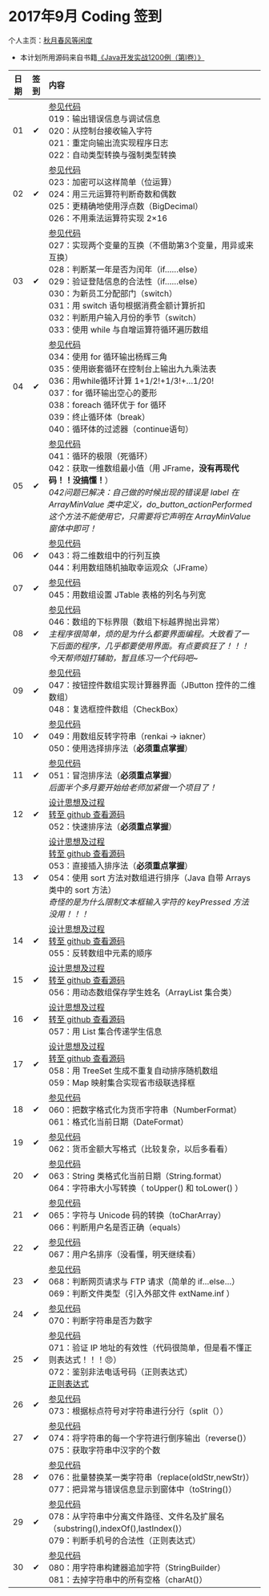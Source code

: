 # 2017年9月 Coding 签到

个人主页：<a href="http://renkaigis.com/" target="_blank">秋月春风等闲度</a>

- 本计划所用源码来自书籍<a href="https://book.douban.com/subject/5417003/" target="_blank">《Java开发实战1200例（第Ⅰ卷）》</a>

| 日期 | 签到 | 内容 |
| :---: | :---: | :--- |
| 01 | ✔ | <a href="https://github.com/renkaigis/KeepCoding/tree/master/2017/09/01" target="_blank">参见代码</a><br>019：输出错误信息与调试信息<br>020：从控制台接收输入字符<br>021：重定向输出流实现程序日志<br>022：自动类型转换与强制类型转换 |
| 02 | ✔ | <a href="https://github.com/renkaigis/KeepCoding/tree/master/2017/09/02" target="_blank">参见代码</a><br>023：加密可以这样简单（位运算）<br>024：用三元运算符判断奇数和偶数<br>025：更精确地使用浮点数（BigDecimal）<br>026：不用乘法运算符实现 2×16 |
| 03 | ✔ | <a href="https://github.com/renkaigis/KeepCoding/tree/master/2017/09/03" target="_blank">参见代码</a><br>027：实现两个变量的互换（不借助第3个变量，用异或来互换）<br>028：判断某一年是否为闰年（if……else）<br>029：验证登陆信息的合法性（if……else）<br>030：为新员工分配部门（switch）<br>031：用 switch 语句根据消费金额计算折扣<br>032：判断用户输入月份的季节（switch）<br>033：使用 while 与自增运算符循环遍历数组 |
| 04 | ✔ | <a href="https://github.com/renkaigis/KeepCoding/tree/master/2017/09/04" target="_blank">参见代码</a><br>034：使用 for 循环输出杨辉三角<br>035：使用嵌套循环在控制台上输出九九乘法表<br>036：用while循环计算 1+1/2!+1/3!+…1/20!<br>037：for 循环输出空心的菱形<br>038：foreach 循环优于 for 循环<br>039：终止循环体（break）<br>040：循环体的过滤器（continue语句） |
| 05 | ✔ | <a href="https://github.com/renkaigis/KeepCoding/tree/master/2017/09/05" target="_blank">参见代码</a><br>041：循环的极限（死循环）<br>042：获取一维数组最小值（用 JFrame，**没有再现代码！！没搞懂！**）<br>*042问题已解决：自己做的时候出现的错误是 label 在 ArrayMinValue 类中定义，do_button_actionPerformed 这个方法不能使用它，只需要将它声明在 ArrayMinValue 窗体中即可！* |
| 06 | ✔ | <a href="https://github.com/renkaigis/KeepCoding/tree/master/2017/09/06" target="_blank">参见代码</a><br>043：将二维数组中的行列互换<br>044：利用数组随机抽取幸运观众（JFrame） |
| 07 | ✔ | <a href="https://github.com/renkaigis/KeepCoding/tree/master/2017/09/07" target="_blank">参见代码</a><br>045：用数组设置 JTable 表格的列名与列宽 |
| 08 | ✔ | <a href="https://github.com/renkaigis/KeepCoding/tree/master/2017/09/08" target="_blank">参见代码</a><br>046：数组的下标界限（数组下标越界抛出异常）<br> *主程序很简单，烦的是为什么都要界面编程。大致看了一下后面的程序，几乎都要使用界面。有点要疯狂了！！！*<br>*今天帮师姐打辅助，暂且练习一个代码吧~* |
| 09 | ✔ | <a href="https://github.com/renkaigis/KeepCoding/tree/master/2017/09/09" target="_blank">参见代码</a><br>047：按钮控件数组实现计算器界面（JButton 控件的二维数组）<br>048：复选框控件数组（CheckBox） |
| 10 | ✔ | <a href="https://github.com/renkaigis/KeepCoding/tree/master/2017/09/10" target="_blank">参见代码</a><br>049：用数组反转字符串（renkai → iakner）<br>050：使用选择排序法（**必须重点掌握**） |
| 11 | ✔ | <a href="https://github.com/renkaigis/KeepCoding/tree/master/2017/09/11" target="_blank">参见代码</a><br>051：冒泡排序法（**必须重点掌握**）<br>*后面半个多月要开始给老师加紧做一个项目了！* |
| 12 | ✔ | <a href="http://blog.renkaigis.com/KeepCoding/2017/09/12" target="_blank">设计思想及过程</a><br><a href="https://github.com/renkaigis/KeepCoding/tree/master/2017/09/12" target="_blank">转至 github 查看源码</a><br>052：快速排序法（**必须重点掌握**） |
| 13 | ✔ | <a href="http://blog.renkaigis.com/KeepCoding/2017/09/13" target="_blank">设计思想及过程</a><br><a href="https://github.com/renkaigis/KeepCoding/tree/master/2017/09/13" target="_blank">转至 github 查看源码</a><br>053：直接插入排序法（**必须重点掌握**）<br>054：使用 sort 方法对数组进行排序（Java 自带 Arrays 类中的 sort 方法）<br>*奇怪的是为什么限制文本框输入字符的 keyPressed 方法没用！！！* |
| 14 | ✔ | <a href="http://blog.renkaigis.com/KeepCoding/2017/09/14" target="_blank">设计思想及过程</a><br><a href="https://github.com/renkaigis/KeepCoding/tree/master/2017/09/14" target="_blank">转至 github 查看源码</a><br>055：反转数组中元素的顺序 |
| 15 | ✔ | <a href="http://blog.renkaigis.com/KeepCoding/2017/09/15" target="_blank">设计思想及过程</a><br><a href="https://github.com/renkaigis/KeepCoding/tree/master/2017/09/15" target="_blank">转至 github 查看源码</a><br>056：用动态数组保存学生姓名（ArrayList 集合类） |
| 16 | ✔ | <a href="http://blog.renkaigis.com/KeepCoding/2017/09/16" target="_blank">设计思想及过程</a><br><a href="https://github.com/renkaigis/KeepCoding/tree/master/2017/09/16" target="_blank">转至 github 查看源码</a><br>057：用 List 集合传递学生信息 |
| 17 | ✔ | <a href="http://blog.renkaigis.com/KeepCoding/2017/09/17" target="_blank">设计思想及过程</a><br><a href="https://github.com/renkaigis/KeepCoding/tree/master/2017/09/17" target="_blank">转至 github 查看源码</a><br>058：用 TreeSet 生成不重复自动排序随机数组<br>059：Map 映射集合实现省市级联选择框|
| 18 | ✔ | <a href="https://github.com/renkaigis/KeepCoding/tree/master/2017/09/18" target="_blank">参见代码</a><br>060：把数字格式化为货币字符串（NumberFormat）<br>061：格式化当前日期（DateFormat） |
| 19 | ✔ | <a href="https://github.com/renkaigis/KeepCoding/tree/master/2017/09/19" target="_blank">参见代码</a><br>062：货币金额大写格式（比较复杂，以后多看看） |
| 20 | ✔ | <a href="https://github.com/renkaigis/KeepCoding/tree/master/2017/09/20" target="_blank">参见代码</a><br>063：String 类格式化当前日期（String.format）<br>064：字符串大小写转换（ toUpper() 和 toLower() ） |
| 21 | ✔ | <a href="https://github.com/renkaigis/KeepCoding/tree/master/2017/09/21" target="_blank">参见代码</a><br>065：字符与 Unicode 码的转换（toCharArray）<br>066：判断用户名是否正确（equals） |
| 22 | ✔ | <a href="https://github.com/renkaigis/KeepCoding/tree/master/2017/09/22" target="_blank">参见代码</a><br>067：用户名排序（没看懂，明天继续看） |
| 23 | ✔ | <a href="https://github.com/renkaigis/KeepCoding/tree/master/2017/09/23" target="_blank">参见代码</a><br>068：判断网页请求与 FTP 请求（简单的 if…else…）<br>069：判断文件类型（引入外部文件 extName.inf ） |
| 24 | ✔ | <a href="https://github.com/renkaigis/KeepCoding/tree/master/2017/09/24" target="_blank">参见代码</a><br>070：判断字符串是否为数字 |
| 25 | ✔ | <a href="https://github.com/renkaigis/KeepCoding/tree/master/2017/09/25" target="_blank">参见代码</a><br>071：验证 IP 地址的有效性（代码很简单，但是看不懂正则表达式！！！😠）<br>072：鉴别非法电话号码（正则表达式）<br><a href="http://blog.renkaigis.com/KeepCoding/2017/09/25" target="_blank">正则表达式</a> |
| 26 | ✔ | <a href="https://github.com/renkaigis/KeepCoding/tree/master/2017/09/26" target="_blank">参见代码</a><br>073：根据标点符号对字符串进行分行（split（）） |
| 27 | ✔ | <a href="https://github.com/renkaigis/KeepCoding/tree/master/2017/09/27" target="_blank">参见代码</a><br>074：将字符串的每一个字符进行倒序输出（reverse()）<br>075：获取字符串中汉字的个数 |
| 28 | ✔ | <a href="https://github.com/renkaigis/KeepCoding/tree/master/2017/09/28" target="_blank">参见代码</a><br>076：批量替换某一类字符串（replace(oldStr,newStr)）<br>077：把异常与错误信息显示到窗体中（toString()） |
| 29 | ✔ | <a href="https://github.com/renkaigis/KeepCoding/tree/master/2017/09/29" target="_blank">参见代码</a><br>078：从字符串中分离文件路径、文件名及扩展名（substring(),indexOf(),lastIndex()）<br>079：判断手机号的合法性（正则表达式） |
| 30 | ✔ | <a href="https://github.com/renkaigis/KeepCoding/tree/master/2017/09/30" target="_blank">参见代码</a><br>080：用字符串构建器追加字符（StringBuilder）<br>081：去掉字符串中的所有空格（charAt()） |
